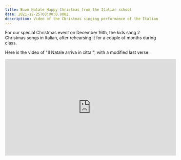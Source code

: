 ```yaml
---
title: Buon Natale Happy Christmas from the Italian school
date: 2021-12-25T00:00:0.000Z
description: Video of the Christmas singing performance of the Italian school of San Diego kids
---
```


For our special Christmas event on December 16th, the kids sang 2 Christmas songs in Italian,
after rehearsing it for a couple of months during class.

Here is the video of "Il Natale arriva in citta'", with a modified last verse:

<iframe width="560" height="315" src="https://www.youtube.com/embed/QLmsRzyFvyU" title="YouTube video player" frameborder="0" allow="accelerometer; autoplay; clipboard-write; encrypted-media; gyroscope; picture-in-picture" allowfullscreen></iframe>
